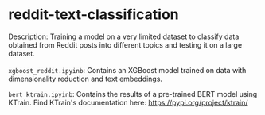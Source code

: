 # reddit-text-classification
Description: Training a model on a very limited dataset to classify data obtained from Reddit posts into different topics and testing it on a large dataset. 
<br><br>
`xgboost_reddit.ipyinb`: Contains an XGBoost model trained on data with dimensionality reduction and text embeddings. <br>

`bert_ktrain.ipyinb`: Contains the results of a pre-trained BERT model using KTrain. Find KTrain's documentation here: https://pypi.org/project/ktrain/
